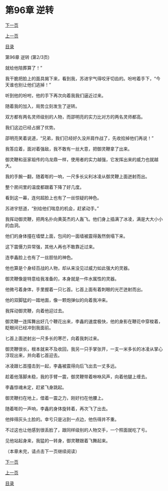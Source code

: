<h1>第96章   逆转</h1>
            <div><p><a href="./0287_%E7%AC%AC96%E7%AB%A0_%E9%80%86%E8%BD%AC.md">下一页</a></p><p><a href="./0285_%E7%AC%AC96%E7%AB%A0_%E9%80%86%E8%BD%AC.md">上一页</a></p><p><a href="../">目录</a></p></div>
            <div><p>第96章   逆转 (第2/3页)</p><p>就给他陪葬算了！”</p><p>我干脆把脸上的面具揭下来，看到我，苏进宇气得咬牙切齿的。吩咐着手下，“今天谁也别让他们逃掉！”</p><p>听到他的吩咐，他的手下再次向着我我们逼近过来。</p><p>随着我的加入，局势立刻发生了逆转。</p><p>双方都有两名灵师级别的人物，而邵明亮的实力比对方的两名灵师都高。</p><p>我们这边已经占据了优势。</p><p>邵明亮笑着说道，“兄弟，我们已经好久没并肩作战了，先收拾掉他们再说！”</p><p>我答应着，面对着强敌，我不敢有一丝大意，把御灵鞭拿了出来。</p><p>御灵鞭和巫家祖传的乌龙鼎一样，使用者的实力越强，它发挥出来的威力也就越大。</p><p>我的手腕一翻，随着嘭的一响，一尺多长尖利冰凌从御灵鞭上面迸射而出。</p><p>整个房间里的温度都跟着下降了好几度。</p><p>看到这一幕，连何超脸上也有了一丝惊疑的神色。</p><p>苏进宇怒道，“别给他们喘息的机会，赶紧动手。”</p><p>我挥动御灵鞭，把两名扑向黄英杰的人轰飞。他们身上插满了冰凌，满是大大小小的血洞。</p><p>他们的身体撞在墙壁上面，包间的一面墙被震得轰然倒塌下来。</p><p>这下震慑力异常强，其他人再也不敢靠近过来。</p><p>连李鑫脸上也有了一丝胆怯的神色。</p><p>他也算是个身经百战的人物，却从来没见过威力如此强大的灵器。</p><p>御灵鞭像是特意给我准备的，本身就是一件水属性的灵器。</p><p>他微弓着身体，手里握着一只匕首。匕首上面有着刺眼的光芒迸射而出。</p><p>他的双脚猛的一踏地面，像一颗炮弹似的向着我冲来。</p><p>我挥动御灵鞭，向着他迎过去。</p><p>御灵鞭一连挥舞出好几个鞭花出来，李鑫的速度极快，他的身影在鞭花中穿梭着，眨眼间已经冲到我面前。</p><p>匕首上面迸射出一尺多长的寒芒，向着我刺过来。</p><p>御灵鞭很长，根本就来不及收回，我另一只手掌张开，一支一米多长的冰凌从掌心浮现出来，并向着匕首迎去。</p><p>冰凌跟匕首撞击到一起，李鑫被震得向后飞出去一丈多远。</p><p>趁着他落脚未稳，我的手臂一震，御灵鞭带着咻咻风声，向着他腿上缠去。</p><p>李鑫惊魂未定，赶紧飞身跳起。</p><p>御灵鞭扫在地上，借着一震之力，刚好扫在他腰上。</p><p>随着嘭的一声响，李鑫的身体旋转着，再次飞了出去。</p><p>他摔得灰头土脸的。幸亏只是沾到一点边，他伤得并不重。</p><p>不过这也让他感到很丢脸了，跟同样级别的人物交手，一个照面就吃了亏。</p><p>见他站起身来，我猛的一转身，御灵鞭跟着飞舞起来。</p><p>（本章未完，请点击下一页继续阅读）</p></div>
            <div><p><a href="./0287_%E7%AC%AC96%E7%AB%A0_%E9%80%86%E8%BD%AC.md">下一页</a></p><p><a href="./0285_%E7%AC%AC96%E7%AB%A0_%E9%80%86%E8%BD%AC.md">上一页</a></p><p><a href="../">目录</a></p></div>